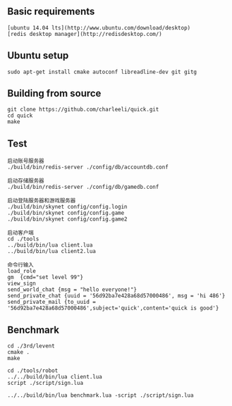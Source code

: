 ## Basic requirements
    [ubuntu 14.04 lts](http://www.ubuntu.com/download/desktop)
    [redis desktop manager](http://redisdesktop.com/)

## Ubuntu setup
```
sudo apt-get install cmake autoconf libreadline-dev git gitg
```

## Building from source
```
git clone https://github.com/charleeli/quick.git
cd quick
make
```

## Test
```
启动账号服务器
./build/bin/redis-server ./config/db/accountdb.conf

启动存储服务器
./build/bin/redis-server ./config/db/gamedb.conf

启动登陆服务器和游戏服务器
./build/bin/skynet config/config.login
./build/bin/skynet config/config.game
./build/bin/skynet config/config.game2

启动客户端
cd ./tools
../build/bin/lua client.lua
../build/bin/lua client2.lua

命令行输入
load_role
gm  {cmd="set level 99"}
view_sign
send_world_chat {msg = "hello everyone!"}
send_private_chat {uuid = '56d92ba7e428a68d57000486', msg = 'hi 486'}
send_private_mail {to_uuid = '56d92ba7e428a68d57000486',subject='quick',content='quick is good'}
```

## Benchmark
```
cd ./3rd/levent
cmake .
make

cd ./tools/robot
../../build/bin/lua client.lua
script ./script/sign.lua

../../build/bin/lua benchmark.lua -script ./script/sign.lua
```
